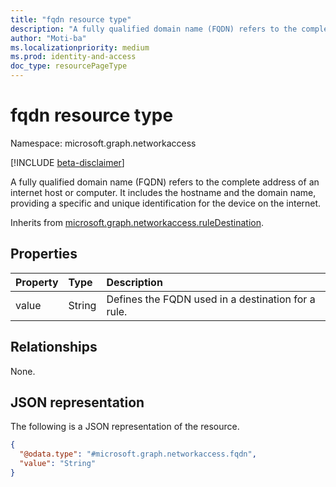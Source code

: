 ```yaml
---
title: "fqdn resource type"
description: "A fully qualified domain name (FQDN) refers to the complete address of an internet host or computer. It includes the hostname and the domain name, providing a specific and unique identification for the device on the internet."
author: "Moti-ba"
ms.localizationpriority: medium
ms.prod: identity-and-access
doc_type: resourcePageType
---
```


# fqdn resource type

Namespace: microsoft.graph.networkaccess

[!INCLUDE [beta-disclaimer](../../includes/beta-disclaimer.md)]

A fully qualified domain name (FQDN) refers to the complete address of an internet host or computer. It includes the hostname and the domain name, providing a specific and unique identification for the device on the internet.

Inherits from [microsoft.graph.networkaccess.ruleDestination](../resources/networkaccess-ruledestination.md).

## Properties
|Property|Type|Description|
|:---|:---|:---|
|value|String|Defines the FQDN used in a destination for a rule.	|

## Relationships
None.

## JSON representation
The following is a JSON representation of the resource.
<!-- {
  "blockType": "resource",
  "@odata.type": "microsoft.graph.networkaccess.fqdn"
}
-->
``` json
{
  "@odata.type": "#microsoft.graph.networkaccess.fqdn",
  "value": "String"
}
```

